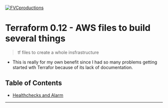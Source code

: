 <a href="http://fvcproductions.com"><img src="https://avatars1.githubusercontent.com/u/4284691?v=3&s=200" title="FVCproductions" alt="FVCproductions"></a>

<!-- [![FVCproductions](https://avatars1.githubusercontent.com/u/4284691?v=3&s=200)](http://fvcproductions.com) -->


# Terraform 0.12 - AWS files to build several things

> tf files to create a whole insfrastructure

- This is really for my own benefit since I had so many problems getting started wth Terrafor because of its lack of documentation.

## Table of Contents

- [Healthchecks and Alarm](#installation)

---
